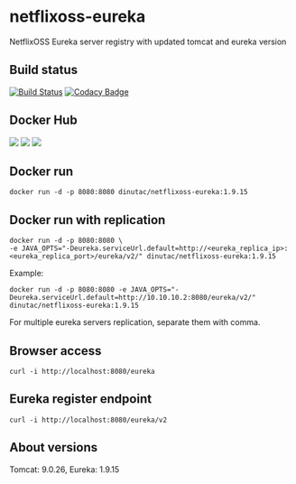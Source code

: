 # netflixoss-eureka
NetflixOSS Eureka server registry with updated tomcat and eureka version

## Build status
[![Build Status](https://travis-ci.org/dinuta/netflixoss-eureka.svg?branch=master)](https://travis-ci.org/dinuta/netflixoss-eureka)
[![Codacy Badge](https://api.codacy.com/project/badge/Grade/cc6bbd138aea4291ab85cb4d4ad58af5)](https://www.codacy.com/manual/dinuta/netflixoss-eureka?utm_source=github.com&amp;utm_medium=referral&amp;utm_content=dinuta/netflixoss-eureka&amp;utm_campaign=Badge_Grade)

## Docker Hub
[![](https://images.microbadger.com/badges/image/dinutac/netflixoss-eureka.svg)](https://microbadger.com/images/dinutac/netflixoss-eureka "Get your own image badge on microbadger.com") [![](https://images.microbadger.com/badges/version/dinutac/netflixoss-eureka.svg)](https://microbadger.com/images/dinutac/netflixoss-eureka "Get your own version badge on microbadger.com") ![](https://img.shields.io/docker/pulls/dinutac/netflixoss-eureka.svg)

## Docker run
```shell script
docker run -d -p 8080:8080 dinutac/netflixoss-eureka:1.9.15
```

## Docker run with replication
```shell script
docker run -d -p 8080:8080 \   
-e JAVA_OPTS="-Deureka.serviceUrl.default=http://<eureka_replica_ip>:<eureka_replica_port>/eureka/v2/" dinutac/netflixoss-eureka:1.9.15
```

Example:
```shell script
docker run -d -p 8080:8080 -e JAVA_OPTS="-Deureka.serviceUrl.default=http://10.10.10.2:8080/eureka/v2/" dinutac/netflixoss-eureka:1.9.15
```

For multiple eureka servers replication, separate them with comma.

## Browser access
```shell script
curl -i http://localhost:8080/eureka  
```

## Eureka register endpoint
```shell script
curl -i http://localhost:8080/eureka/v2 
``` 

## About versions
Tomcat: 9.0.26, Eureka: 1.9.15